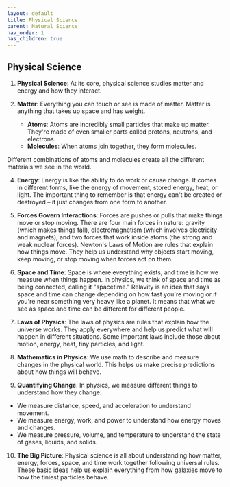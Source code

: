 ```yaml
---
layout: default
title: Physical Science
parent: Natural Science
nav_order: 1
has_children: true
---
```


## Physical Science

1. **Physical Science**: At its core, physical science studies matter and energy and how they interact.

2. **Matter**: Everything you can touch or see is made of matter. Matter is anything that takes up space and has weight. 
    - **Atoms**: Atoms are incredibly small particles that make up matter. They're made of even smaller parts called protons, neutrons, and electrons.
    - **Molecules**: When atoms join together, they form molecules.

Different combinations of atoms and molecules create all the different materials we see in the world.

4. **Energy**: Energy is like the ability to do work or cause change. It comes in different forms, like the energy of movement, stored energy, heat, or light. The important thing to remember is that energy can't be created or destroyed – it just changes from one form to another.

5. **Forces Govern Interactions**: Forces are pushes or pulls that make things move or stop moving. There are four main forces in nature: gravity (which makes things fall), electromagnetism (which involves electricity and magnets), and two forces that work inside atoms (the strong and weak nuclear forces). Newton's Laws of Motion are rules that explain how things move. They help us understand why objects start moving, keep moving, or stop moving when forces act on them.

6. **Space and Time**: Space is where everything exists, and time is how we measure when things happen. In physics, we think of space and time as being connected, calling it "spacetime." Relavity is an idea that says space and time can change depending on how fast you're moving or if you're near something very heavy like a planet. It means that what we see as space and time can be different for different people.

7. **Laws of Physics**: The laws of physics are rules that explain how the universe works. They apply everywhere and help us predict what will happen in different situations. Some important laws include those about motion, energy, heat, tiny particles, and light.

8. **Mathematics in Physics**: We use math to describe and measure changes in the physical world. This helps us make precise predictions about how things will behave.

9. **Quantifying Change**: In physics, we measure different things to understand how they change:
- We measure distance, speed, and acceleration to understand movement.
- We measure energy, work, and power to understand how energy moves and changes.
- We measure pressure, volume, and temperature to understand the state of gases, liquids, and solids.

10. **The Big Picture**: Physical science is all about understanding how matter, energy, forces, space, and time work together following universal rules. These basic ideas help us explain everything from how galaxies move to how the tiniest particles behave.
